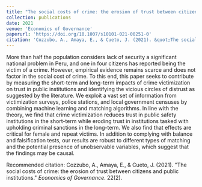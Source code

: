 ```yaml
---
title: "The social costs of crime: the erosion of trust between citizens and public institutions"
collection: publications
date: 2021
venue: 'Economics of Governance'
paperurl: 'https://doi.org/10.1007/s10101-021-00251-0'
citation: 'Cozzubo, A., Amaya, E., & Cueto, J. (2021). &quot;The social costs of crime: the erosion of trust between citizens and public institutions.&quot; <i>Economics of Governance</i>. 22(2).'
---
```

More than half the population considers lack of security a significant national problem in Peru, and one in four citizens has reported being the victim of a crime. However, empirical evidence remains scarce and does not factor in the social cost of crime. To this end, this paper seeks to contribute by measuring the short-term and long-term impacts of crime victimization on trust in public institutions and identifying the vicious circles of distrust as suggested by the literature. We exploit a vast set of information from victimization surveys, police stations, and local government censuses by combining machine learning and matching algorithms. In line with the theory, we find that crime victimization reduces trust in public safety institutions in the short-term while eroding trust in institutions tasked with upholding criminal sanctions in the long-term. We also find that effects are critical for female and repeat victims. In addition to complying with balance and falsification tests, our results are robust to different types of matching and the potential presence of unobservable variables, which suggest that the findings may be causal.

Recommended citation: Cozzubo, A., Amaya, E., & Cueto, J. (2021). "The social costs of crime: the erosion of trust between citizens and public institutions." <i>Economics of Governance</i>. 22(2).

